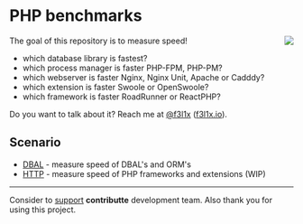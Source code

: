 # PHP benchmarks

<img align="right" src="https://github.com/contributte.png?size=200">

The goal of this repository is to measure speed!

- which database library is fastest?
- which process manager is faster PHP-FPM, PHP-PM?
- which webserver is faster Nginx, Nginx Unit, Apache or Cadddy?
- which extension is faster Swoole or OpenSwoole?
- which framework is faster RoadRunner or ReactPHP?

Do you want to talk about it? Reach me at [@f3l1x](https://github.com/f3l1x) ([f3l1x.io](https://f3l1x.io)).

## Scenario

- [DBAL](/dbal) - measure speed of DBAL's and ORM's
- [HTTP](/http) - measure speed of PHP frameworks and extensions (WIP)

-----

Consider to [support](https://contributte.org/partners.html) **contributte** development team.
Also thank you for using this project.
